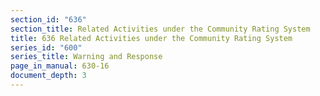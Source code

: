 ```yaml
---
section_id: "636"
section_title: Related Activities under the Community Rating System
title: 636 Related Activities under the Community Rating System
series_id: "600"
series_title: Warning and Response
page_in_manual: 630-16
document_depth: 3
---
```

